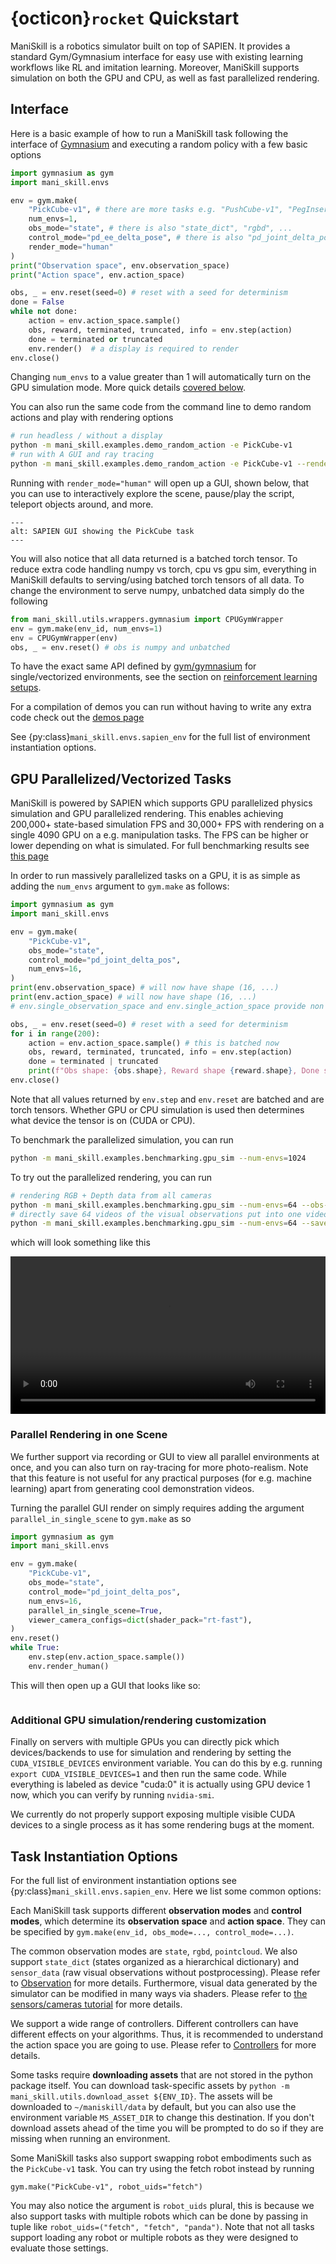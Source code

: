 # {octicon}`rocket` Quickstart

<!-- TODO: add link to new sapien website eventually -->
ManiSkill is a robotics simulator built on top of SAPIEN. It provides a standard Gym/Gymnasium interface for easy use with existing learning workflows like RL and imitation learning. Moreover, ManiSkill supports simulation on both the GPU and CPU, as well as fast parallelized rendering.

## Interface

Here is a basic example of how to run a ManiSkill task following the interface of [Gymnasium](https://gymnasium.farama.org/) and executing a random policy with a few basic options

```python
import gymnasium as gym
import mani_skill.envs

env = gym.make(
    "PickCube-v1", # there are more tasks e.g. "PushCube-v1", "PegInsertionSide-v1", ...
    num_envs=1,
    obs_mode="state", # there is also "state_dict", "rgbd", ...
    control_mode="pd_ee_delta_pose", # there is also "pd_joint_delta_pos", ...
    render_mode="human"
)
print("Observation space", env.observation_space)
print("Action space", env.action_space)

obs, _ = env.reset(seed=0) # reset with a seed for determinism
done = False
while not done:
    action = env.action_space.sample()
    obs, reward, terminated, truncated, info = env.step(action)
    done = terminated or truncated
    env.render()  # a display is required to render
env.close()
```

Changing `num_envs` to a value greater than 1 will automatically turn on the GPU simulation mode. More quick details [covered below](#gpu-parallelizedvectorized-tasks).

You can also run the same code from the command line to demo random actions and play with rendering options

```bash
# run headless / without a display
python -m mani_skill.examples.demo_random_action -e PickCube-v1
# run with A GUI and ray tracing
python -m mani_skill.examples.demo_random_action -e PickCube-v1 --render-mode="human" --shader="rt-fast"
```

Running with `render_mode="human"` will open up a GUI, shown below, that you can use to interactively explore the scene, pause/play the script, teleport objects around, and more.

```{figure} images/demo_random_action_gui.png
---
alt: SAPIEN GUI showing the PickCube task
---
```
<!-- 
We also have demos for simulations of more interesting scenes like ReplicaCAD, which can be run by doing

```bash
python -m mani_skill.utils.download_asset "ReplicaCAD"
python -m mani_skill.examples.demo_random_action -e "ReplicaCAD_SceneManipulation-v1" --render-mode="rgb_array" --record-dir="videos" # run headless and save video
python -m mani_skill.examples.demo_random_action -e "ReplicaCAD_SceneManipulation-v1" --render-mode="human" # run with GUI (recommended!)
```

To try out ray-tracing for more photorealistic rendering (which can also be turned on in the render tab of the GUI) as shown below you can do

```bash
python -m mani_skill.utils.download_asset "ReplicaCAD"
python -m mani_skill.examples.demo_random_action -e "ReplicaCAD_SceneManipulation-v1" --render-mode="human" --shader="rt-fast"
```

<video preload="auto" controls="True" width="100%">
<source src="https://github.com/haosulab/ManiSkill/raw/main/docs/source/_static/videos/fetch_random_action_replica_cad_rt.mp4" type="video/mp4">
</video> -->

You will also notice that all data returned is a batched torch tensor. To reduce extra code handling numpy vs torch, cpu vs gpu sim, everything in ManiSkill defaults to serving/using batched torch tensors of all data. To change the environment to serve numpy, unbatched data simply do the following

```python
from mani_skill.utils.wrappers.gymnasium import CPUGymWrapper
env = gym.make(env_id, num_envs=1)
env = CPUGymWrapper(env)
obs, _ = env.reset() # obs is numpy and unbatched
```

To have the exact same API defined by [gym/gymnasium](https://gymnasium.farama.org/) for single/vectorized environments, see the section on [reinforcement learning setups](../reinforcement_learning/setup.md).

For a compilation of demos you can run without having to write any extra code check out the [demos page](../demos/index)

See {py:class}`mani_skill.envs.sapien_env` for the full list of environment instantiation options.



## GPU Parallelized/Vectorized Tasks

ManiSkill is powered by SAPIEN which supports GPU parallelized physics simulation and GPU parallelized rendering. This enables achieving 200,000+ state-based simulation FPS and 30,000+ FPS with rendering on a single 4090 GPU on a e.g. manipulation tasks. The FPS can be higher or lower depending on what is simulated. For full benchmarking results see [this page](../additional_resources/performance_benchmarking)

In order to run massively parallelized tasks on a GPU, it is as simple as adding the `num_envs` argument to `gym.make` as follows: 

```python
import gymnasium as gym
import mani_skill.envs

env = gym.make(
    "PickCube-v1",
    obs_mode="state",
    control_mode="pd_joint_delta_pos",
    num_envs=16,
)
print(env.observation_space) # will now have shape (16, ...)
print(env.action_space) # will now have shape (16, ...)
# env.single_observation_space and env.single_action_space provide non batched spaces

obs, _ = env.reset(seed=0) # reset with a seed for determinism
for i in range(200):
    action = env.action_space.sample() # this is batched now
    obs, reward, terminated, truncated, info = env.step(action)
    done = terminated | truncated
    print(f"Obs shape: {obs.shape}, Reward shape {reward.shape}, Done shape {done.shape}")
env.close()
```

Note that all values returned by `env.step` and `env.reset` are batched and are torch tensors. Whether GPU or CPU simulation is used then determines what device the tensor is on (CUDA or CPU).

To benchmark the parallelized simulation, you can run 

```bash
python -m mani_skill.examples.benchmarking.gpu_sim --num-envs=1024
```

To try out the parallelized rendering, you can run

```bash
# rendering RGB + Depth data from all cameras
python -m mani_skill.examples.benchmarking.gpu_sim --num-envs=64 --obs-mode="rgbd"
# directly save 64 videos of the visual observations put into one video
python -m mani_skill.examples.benchmarking.gpu_sim --num-envs=64 --save-video
```
which will look something like this

<video preload="auto" controls="True" width="100%">
<source src="https://github.com/haosulab/ManiSkill/raw/main/docs/source/_static/videos/mani_skill_gpu_sim-PickCube-v1-num_envs=16-obs_mode=state-render_mode=sensors.mp4" type="video/mp4">
</video>

### Parallel Rendering in one Scene

We further support via recording or GUI to view all parallel environments at once, and you can also turn on ray-tracing for more photo-realism. Note that this feature is not useful for any practical purposes (for e.g. machine learning) apart from generating cool demonstration videos.

Turning the parallel GUI render on simply requires adding the argument `parallel_in_single_scene` to `gym.make` as so

```python
import gymnasium as gym
import mani_skill.envs

env = gym.make(
    "PickCube-v1",
    obs_mode="state",
    control_mode="pd_joint_delta_pos",
    num_envs=16,
    parallel_in_single_scene=True,
    viewer_camera_configs=dict(shader_pack="rt-fast"),
)
env.reset()
while True:
    env.step(env.action_space.sample())
    env.render_human()
```

This will then open up a GUI that looks like so:
```{figure} images/parallel_gui_render.png
```

### Additional GPU simulation/rendering customization

Finally on servers with multiple GPUs you can directly pick which devices/backends to use for simulation and rendering by setting the `CUDA_VISIBLE_DEVICES` environment variable. You can do this by e.g. running `export CUDA_VISIBLE_DEVICES=1` and then run the same code. While everything is labeled as device "cuda:0" it is actually using GPU device 1 now, which you can verify by running `nvidia-smi`.

We currently do not properly support exposing multiple visible CUDA devices to a single process as it has some rendering bugs at the moment.

## Task Instantiation Options

For the full list of environment instantiation options see {py:class}`mani_skill.envs.sapien_env`. Here we list some common options:


Each ManiSkill task supports different **observation modes** and **control modes**, which determine its **observation space** and **action space**. They can be specified by `gym.make(env_id, obs_mode=..., control_mode=...)`.

The common observation modes are `state`, `rgbd`, `pointcloud`. We also support `state_dict` (states organized as a hierarchical dictionary) and `sensor_data` (raw visual observations without postprocessing). Please refer to [Observation](../concepts/observation.md) for more details. Furthermore, visual data generated by the simulator can be modified in many ways via shaders. Please refer to [the sensors/cameras tutorial](../tutorials/sensors/index.md) for more details.

We support a wide range of controllers. Different controllers can have different effects on your algorithms. Thus, it is recommended to understand the action space you are going to use. Please refer to [Controllers](../concepts/controllers.md) for more details.

Some tasks require **downloading assets** that are not stored in the python package itself. You can download task-specific assets by `python -m mani_skill.utils.download_asset ${ENV_ID}`. The assets will be downloaded to `~/maniskill/data` by default, but you can also use the environment variable `MS_ASSET_DIR` to change this destination. If you don't download assets ahead of the time you will be prompted to do so if they are missing when running an environment.

Some ManiSkill tasks also support swapping robot embodiments such as the `PickCube-v1` task. You can try using the fetch robot instead by running

```
gym.make("PickCube-v1", robot_uids="fetch")
```

You may also notice the argument is `robot_uids` plural, this is because we also support tasks with multiple robots which can be done by passing in tuple like `robot_uids=("fetch", "fetch", "panda")`. Note that not all tasks support loading any robot or multiple robots as they were designed to evaluate those settings.